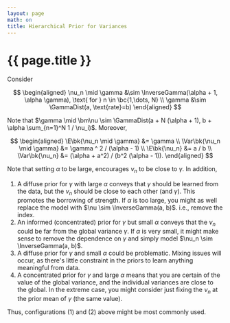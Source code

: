 ```yaml
---
layout: page
math: on
title: Hierarchical Prior for Variances
---
```



# {{ page.title }}

Consider

$$
\begin{aligned}
    \nu_n \mid \gamma &\sim \InverseGamma(\alpha + 1, \alpha \gamma),
        \text{ for } n \in \bc{1,\dots, N} \\
    \gamma &\sim \GammaDist(a, \text{rate}=b)
\end{aligned}
$$

Note that $\gamma \mid \bm\nu \sim \GammaDist(a + N (\alpha + 1), b + \alpha
\sum_{n=1}^N 1 / \nu_i)$.
Moreover, 

$$
\begin{aligned}
    \E\bk{\nu_n \mid \gamma} &= \gamma \\
    \Var\bk{\nu_n \mid \gamma} &= \gamma ^ 2 / (\alpha - 1) \\
    \E\bk{\nu_n} &= a / b \\
    \Var\bk{\nu_n} &= (\alpha + a^2) / (b^2 (\alpha - 1)).
\end{aligned}
$$

Note that setting $\alpha$ to be large, encourages $\nu_n$ to be close to
$\gamma$. In addition,

1. A diffuse prior for $\gamma$ with large $\alpha$ conveys that $\gamma$
   should be learned from the data, but the $\nu_n$ should be close to each
   other (and $\gamma$). This promotes the borrowing of strength.
   If $\alpha$ is too large, you might as well replace the model with
   $\nu \sim \InverseGamma(a, b)$. i.e., remove the index.
2. An informed (concentrated) prior for $\gamma$ but small $\alpha$ conveys
   that the $\nu_n$ could be far from the global variance $\gamma$.
   If $\alpha$ is very small, it might make sense to remove the dependence on $\gamma$
   and simply model $\nu_n \sim \InverseGamma(a, b)$.
3. A diffuse prior for $\gamma$ and small $\alpha$ could be problematic.
   Mixing issues will occur, as there's little constraint in the priors to learn
   anything meaningful from data.
4. A concentrated prior for $\gamma$ and large $\alpha$ means that 
   you are certain of the value of the global variance, and the individual
   variances are close to the global. In the extreme case, you might consider
   just fixing the $\nu_n$ at the prior mean of $\gamma$ (the same value). 

Thus, configurations (1) and (2) above might be most commonly used. 

